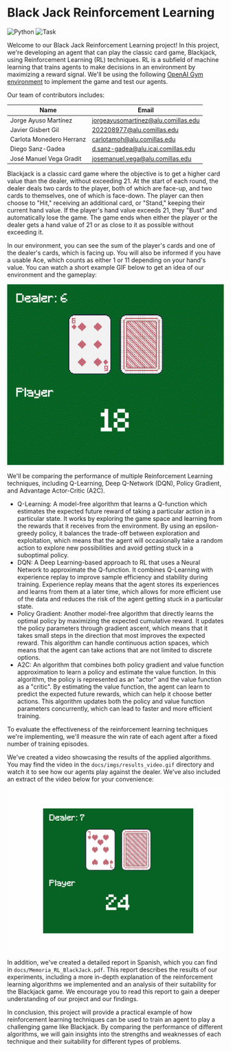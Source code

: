 # Black Jack Reinforcement Learning

![Python](https://img.shields.io/badge/python-v3.10+-blue.svg)
![Task](https://img.shields.io/badge/task-Reinforcement_Learning-green.svg)

Welcome to our Black Jack Reinforcement Learning project! In this project, we're developing an agent that can play the classic card game, Blackjack, using Reinforcement Learning (RL) techniques. RL is a subfield of machine learning that trains agents to make decisions in an environment by maximizing a reward signal. We'll be using the following [OpenAI Gym environment](https://gymnasium.farama.org/environments/toy_text/blackjack/) to implement the game and test our agents.

Our team of contributors includes:

|Name                    |Email                              |
|------------------------|-----------------------------------|
|Jorge Ayuso Martínez    |jorgeayusomartinez@alu.comillas.edu|
|Javier Gisbert Gil      |202208977@alu.comillas.edu         |
|Carlota Monedero Herranz|carlotamoh@alu.comillas.edu        |
|Diego Sanz-Gadea        |d.sanz-gadea@alu.icai.comillas.edu |
|José Manuel Vega Gradit |josemanuel.vega@alu.comillas.edu   |


Blackjack is a classic card game where the objective is to get a higher card value than the dealer, without exceeding 21. At the start of each round, the dealer deals two cards to the player, both of which are face-up, and two cards to themselves, one of which is face-down. The player can then choose to "Hit," receiving an additional card, or "Stand," keeping their current hand value. If the player's hand value exceeds 21, they "Bust" and automatically lose the game. The game ends when either the player or the dealer gets a hand value of 21 or as close to it as possible without exceeding it. 

In our environment, you can see the sum of the player's cards and one of the dealer's cards, which is facing up. You will also be informed if you have a usable Ace, which counts as either 1 or 11 depending on your hand's value. You can watch a short example GIF below to get an idea of our environment and the gameplay:

![example_gif](./docs/imgs/blackjack_environment.gif)

We'll be comparing the performance of multiple Reinforcement Learning techniques, including Q-Learning, Deep Q-Network (DQN), Policy Gradient, and Advantage Actor-Critic (A2C).

+ Q-Learning: A model-free algorithm that learns a Q-function which estimates the expected future reward of taking a particular action in a particular state. It works by exploring the game space and learning from the rewards that it receives from the environment. By using an epsilon-greedy policy, it balances the trade-off between exploration and exploitation, which means that the agent will occasionally take a random action to explore new possibilities and avoid getting stuck in a suboptimal policy.
+ DQN: A Deep Learning-based approach to RL that uses a Neural Network to approximate the Q-function. It combines Q-Learning with experience replay to improve sample efficiency and stability during training. Experience replay means that the agent stores its experiences and learns from them at a later time, which allows for more efficient use of the data and reduces the risk of the agent getting stuck in a particular state.
+ Policy Gradient: Another model-free algorithm that directly learns the optimal policy by maximizing the expected cumulative reward. It updates the policy parameters through gradient ascent, which means that it takes small steps in the direction that most improves the expected reward. This algorithm can handle continuous action spaces, which means that the agent can take actions that are not limited to discrete options.
+ A2C: An algorithm that combines both policy gradient and value function approximation to learn a policy and estimate the value function. In this algorithm, the policy is represented as an "actor" and the value function as a "critic". By estimating the value function, the agent can learn to predict the expected future rewards, which can help it choose better actions. This algorithm updates both the policy and value function parameters concurrently, which can lead to faster and more efficient training.

To evaluate the effectiveness of the reinforcement learning techniques we're implementing, we'll measure the win rate of each agent after a fixed number of training episodes.

We've created a video showcasing the results of the applied algorithms. You may find the video in the `docs/imgs/results_video.gif` directory and watch it to see how our agents play against the dealer. We've also included an extract of the video below for your convenience:

![results_gif](./docs/imgs/results_video.gif)

In addition, we've created a detailed report in Spanish, which you can find in `docs/Memoria_RL_BlackJack.pdf`. This report describes the results of our experiments, including a more in-depth explanation of the reinforcement learning algorithms we implemented and an analysis of their suitability for the Blackjack game. We encourage you to read this report to gain a deeper understanding of our project and our findings.

In conclusion, this project will provide a practical example of how reinforcement learning techniques can be used to train an agent to play a challenging game like Blackjack. By comparing the performance of different algorithms, we will gain insights into the strengths and weaknesses of each technique and their suitability for different types of problems.
